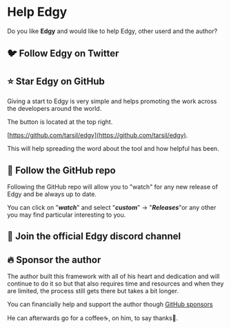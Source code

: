 # Help Edgy

Do you like **Edgy** and would like to help Edgy, other userd and the author?

## 🐦 Follow Edgy on Twitter


## ⭐ Star **Edgy** on GitHub

Giving a start to Edgy is very simple and helps promoting the work across the developers around the world.

The button is located at the top right.

[https://github.com/tarsil/edgy](https://github.com/tarsil/edgy).

This will help spreading the word about the tool and how helpful has been.

## 👀 Follow the GitHub repo

Following the GitHub repo will allow you to "watch" for any new release of Edgy and be always up to date.

You can click on "***watch***" and select "***custom***" -> "***Releases***"or any other you may find particular
interesting to you.

## 💬 Join the official Edgy discord channel

## 🔥 Sponsor the author

The author built this framework with all of his heart and dedication and will continue to do it so but that also
requires time and resources and when they are limited, the process still gets there but takes a bit longer.

You can financially help and support the author though [GitHub sponsors](https://github.com/sponsors/tarsil)

He can afterwards go for a coffee☕, on him, to say thanks🙏.
